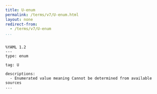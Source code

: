 ```yaml
---
title: U-enum
permalink: /terms/v7/U-enum.html
layout: none
redirect-from:
  - /terms/v7/U-enum
...
```


```

%YAML 1.2
---
type: enum

tag: U

descriptions:
  - Enumerated value meaning Cannot be determined from available sources
...

```